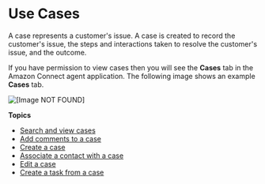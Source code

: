 # Use Cases<a name="use-cases"></a>

A case represents a customer's issue\. A case is created to record the customer's issue, the steps and interactions taken to resolve the customer's issue, and the outcome\.

If you have permission to view cases then you will see the **Cases** tab in the Amazon Connect agent application\. The following image shows an example **Cases** tab\.

![\[Image NOT FOUND\]](http://docs.aws.amazon.com/connect/latest/adminguide/images/cm-cases-tab.png)

**Topics**
+ [Search and view cases](search-cases.md)
+ [Add comments to a case](cm-comments.md)
+ [Create a case](create-cases.md)
+ [Associate a contact with a case](associatecontactandcase.md)
+ [Edit a case](cm-editcases.md)
+ [Create a task from a case](create-task-from-case.md)